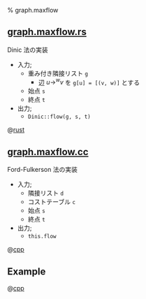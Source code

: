 % graph.maxflow

## [graph.maxflow.rs](graph.maxflow.rs)

Dinic 法の実装

- 入力;
    - 重み付き隣接リスト `g`
        - 辺 $u \longrightarrow^w v$ を `g[u] = [(v, w)]` とする
    - 始点 `s`
    - 終点 `t`
- 出力;
    - `Dinic::flow(g, s, t)`

@[rust](graph.maxflow.rs)

## [graph.maxflow.cc](graph.maxflow.cc)

Ford-Fulkerson 法の実装

- 入力;
    - 隣接リスト `d`
    - コストテーブル `c`
    - 始点 `s`
    - 終点 `t`
- 出力;
    - `this.flow`

@[cpp](graph.maxflow.cc)

## Example

@[cpp](graph.maxflow.ex.cc)
